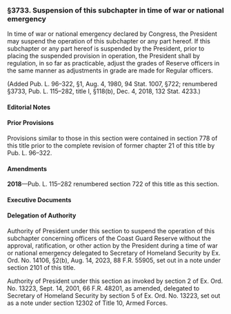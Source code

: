 ### §3733. Suspension of this subchapter in time of war or national emergency ###

In time of war or national emergency declared by Congress, the President may suspend the operation of this subchapter or any part hereof. If this subchapter or any part hereof is suspended by the President, prior to placing the suspended provision in operation, the President shall by regulation, in so far as practicable, adjust the grades of Reserve officers in the same manner as adjustments in grade are made for Regular officers.

(Added Pub. L. 96–322, §1, Aug. 4, 1980, 94 Stat. 1007, §722; renumbered §3733, Pub. L. 115–282, title I, §118(b), Dec. 4, 2018, 132 Stat. 4233.)

#### **Editorial Notes** ####

#### Prior Provisions ####

Provisions similar to those in this section were contained in section 778 of this title prior to the complete revision of former chapter 21 of this title by Pub. L. 96–322.

#### Amendments ####

**2018**—Pub. L. 115–282 renumbered section 722 of this title as this section.

#### **Executive Documents** ####

#### Delegation of Authority ####

Authority of President under this section to suspend the operation of this subchapter concerning officers of the Coast Guard Reserve without the approval, ratification, or other action by the President during a time of war or national emergency delegated to Secretary of Homeland Security by Ex. Ord. No. 14106, §2(b), Aug. 14, 2023, 88 F.R. 55905, set out in a note under section 2101 of this title.

Authority of President under this section as invoked by section 2 of Ex. Ord. No. 13223, Sept. 14, 2001, 66 F.R. 48201, as amended, delegated to Secretary of Homeland Security by section 5 of Ex. Ord. No. 13223, set out as a note under section 12302 of Title 10, Armed Forces.